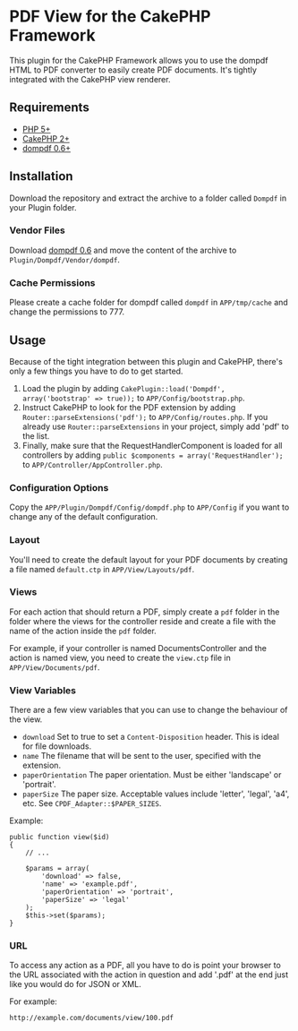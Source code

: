 # PDF View for the CakePHP Framework
This plugin for the CakePHP Framework allows you to use the dompdf HTML to PDF converter to easily create PDF documents. It's tightly integrated with the CakePHP view renderer.

## Requirements
- [PHP 5+](http://www.php.net)
- [CakePHP 2+](http://www.cakephp.org)
- [dompdf 0.6+](http://code.google.com/p/dompdf)

## Installation
Download the repository and extract the archive to a folder called `Dompdf` in your Plugin folder.

### Vendor Files
Download [dompdf 0.6](http://code.google.com/p/dompdf/downloads/list) and move the content of the archive to `Plugin/Dompdf/Vendor/dompdf`.

### Cache Permissions
Please create a cache folder for dompdf called `dompdf` in `APP/tmp/cache` and change the permissions to 777.

## Usage
Because of the tight integration between this plugin and CakePHP, there's only a few things you have to do to get started.

1. Load the plugin by adding 
`CakePlugin::load('Dompdf', array('bootstrap' => true));` to `APP/Config/bootstrap.php`.
2. Instruct CakePHP to look for the PDF extension by adding `Router::parseExtensions('pdf');` to `APP/Config/routes.php`. If you already use `Router::parseExtensions` in your project, simply add 'pdf' to the list.
3. Finally, make sure that the RequestHandlerComponent is loaded for all controllers by adding `public $components = array('RequestHandler');` to `APP/Controller/AppController.php`.

### Configuration Options
Copy the `APP/Plugin/Dompdf/Config/dompdf.php` to `APP/Config` if you want to change any of the default configuration.

### Layout
You'll need to create the default layout for your PDF documents by creating a file named `default.ctp` in `APP/View/Layouts/pdf`.

### Views
For each action that should return a PDF, simply create a `pdf` folder in the folder where the views for the controller reside and create a file with the name of the action inside the `pdf` folder.

For example, if your controller is named DocumentsController and the action is named view, you need to create the `view.ctp` file in `APP/View/Documents/pdf`.
    
### View Variables
There are a few view variables that you can use to change the behaviour of the view.

- `download` Set to true to set a `Content-Disposition` header. This is ideal for file downloads.
- `name` The filename that will be sent to the user, specified with the extension.
- `paperOrientation` The paper orientation. Must be either 'landscape' or 'portrait'.
- `paperSize` The paper size. Acceptable values include 'letter', 'legal', 'a4', etc. See `CPDF_Adapter::$PAPER_SIZES`.

Example:

    public function view($id)
    {
        // ...
        
        $params = array(
            'download' => false,
            'name' => 'example.pdf',
            'paperOrientation' => 'portrait',
            'paperSize' => 'legal'
        );
        $this->set($params);
    }

### URL
To access any action as a PDF, all you have to do is point your browser to the URL associated with the action in question and add '.pdf' at the end just like you would do for JSON or XML.

For example:

    http://example.com/documents/view/100.pdf